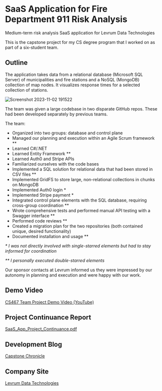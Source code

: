 
# SaaS Application for Fire Department 911 Risk Analysis

Medium-term risk analysis SaaS application for Levrum Data Technologies

This is the capstone project for my CS degree program that I worked on as part of a six-student team.

## Outline

The application takes data from a relational database (Microsoft SQL Server) of municipalities and fire stations and a NoSQL (MongoDB) collection of map nodes. It visualizes response times for a selected collection of stations.

![Screenshot 2023-11-02 191522](https://github.com/MHValdez/911_Risk_Analysis/assets/14323612/60fb1f91-98ba-4d76-b617-9630685c7e67)

The team was given a large codebase in two disparate GitHub repos. These had been developed separately by previous teams.

The team:
- Organized into two groups: database and control plane
- Managed our planning and execution within an Agile Scrum framework **
- Learned C#/.NET
- Learned Entity Framework **
- Learned Auth0 and Stripe APIs
- Familiarized ourselves with the code bases
- Implemented a SQL solution for relational data that had been stored in CSV files **
- Implemented GridFS to store large, non-relational collections in chunks on MongoDB
- Implemented Auth0 login *
- Implemented Stripe payment *
- Integrated control plane elements with the SQL database, requiring cross-group coordination **
- Wrote comprehensive tests and performed manual API testing with a Swagger interface **
- Performed code reviews **
- Created a migration plan for the two repositories (both contained unique, desired functionality)
- Documented installation and usage **

*\* I was not directly involved with single-starred elements but had to stay informed for coordination*

*\*\* I personally executed double-starred elements*

Our sponsor contacts at Levrum informed us they were impressed by our autonomy in planning and execution and were happy with our work.

## Demo Video

[CS467 Team Project Demo Video (YouTube)](https://www.youtube.com/watch?v=rNOEPirSLsM)

## Project Continuance Report

[SaaS_App_Project_Continuance.pdf](https://github.com/MHValdez/911_Risk_Analysis/blob/main/SaaS_App_Project_Continuance.pdf)

## Development Blog

[Capstone Chronicle](https://blogs.oregonstate.edu/valdemar/)

## Company Site

[Levrum Data Technologies](https://www.levrum.com/)
